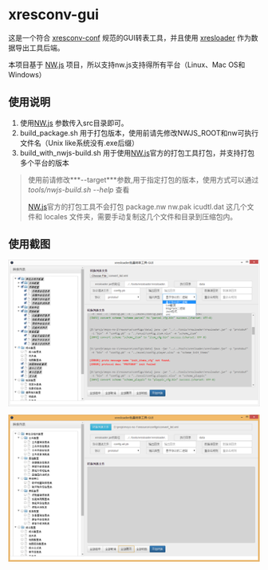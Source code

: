 xresconv-gui
==========

这是一个符合 [xresconv-conf](https://github.com/xresloader/xresconv-conf) 规范的GUI转表工具，并且使用 [xresloader](https://github.com/xresloader/xresloader) 作为数据导出工具后端。

本项目基于 [NW.js](https://github.com/nwjs/nw.js) 项目，所以支持nw.js支持得所有平台（Linux、Mac OS和Windows）

使用说明
------

1. 使用[NW.js](https://github.com/nwjs/nw.js)  参数传入src目录即可。
2. build_package.sh 用于打包版本，使用前请先修改NWJS_ROOT和nw可执行文件名（Unix like系统没有.exe后缀）
3. build_with_nwjs-build.sh 用于使用[NW.js](https://github.com/nwjs/nw.js)官方的打包工具打包，并支持打包多个平台的版本
> 使用前请修改***--target***参数,用于指定打包的版本，使用方式可以通过 *tools/nwjs-build.sh --help* 查看
> 
> [NW.js](https://github.com/nwjs/nw.js)官方的打包工具不会打包 package.nw nw.pak icudtl.dat 这几个文件和 locales 文件夹，需要手动复制这几个文件和目录到压缩包内。

使用截图
------
![示例截图-1](doc/snapshoot-1.png)

![示例截图-2](doc/snapshoot-2.png)